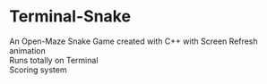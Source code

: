 # Terminal-Snake
An Open-Maze Snake Game created with C++ with Screen Refresh animation </br>
Runs totally on Terminal </br>
Scoring system

